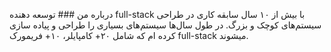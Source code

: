 درباره من ###
توسعه دهنده full-stack با بیش از ۱۰ سال سابقه کاری در طراحی سیستم‌های کوچک و بزرگ. در طول سال‌ها سیستم‌های بسیاری را طراحی و پیاده سازی کرده ام که شامل ۲۰+ کامپایلر، ۱۰+ فریمورک full-stack میشوند.
